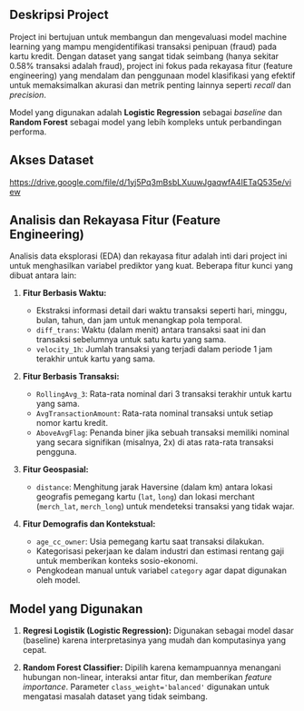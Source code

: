 ## Deskripsi Project
Project ini bertujuan untuk membangun dan mengevaluasi model machine learning yang mampu mengidentifikasi transaksi penipuan (fraud) pada kartu kredit. Dengan dataset yang sangat tidak seimbang (hanya sekitar 0.58% transaksi adalah fraud), project ini fokus pada rekayasa fitur (feature engineering) yang mendalam dan penggunaan model klasifikasi yang efektif untuk memaksimalkan akurasi dan metrik penting lainnya seperti *recall* dan *precision*.

Model yang digunakan adalah **Logistic Regression** sebagai _baseline_ dan **Random Forest** sebagai model yang lebih kompleks untuk perbandingan performa.

## Akses Dataset
https://drive.google.com/file/d/1yj5Pq3mBsbLXuuwJgaqwfA4IETaQ535e/view

## Analisis dan Rekayasa Fitur (Feature Engineering)
Analisis data eksplorasi (EDA) dan rekayasa fitur adalah inti dari project ini untuk menghasilkan variabel prediktor yang kuat. Beberapa fitur kunci yang dibuat antara lain:

1.  **Fitur Berbasis Waktu:**
    * Ekstraksi informasi detail dari waktu transaksi seperti hari, minggu, bulan, tahun, dan jam untuk menangkap pola temporal.
    * `diff_trans`: Waktu (dalam menit) antara transaksi saat ini dan transaksi sebelumnya untuk satu kartu yang sama.
    * `velocity_1h`: Jumlah transaksi yang terjadi dalam periode 1 jam terakhir untuk kartu yang sama.

2.  **Fitur Berbasis Transaksi:**
    * `RollingAvg_3`: Rata-rata nominal dari 3 transaksi terakhir untuk kartu yang sama.
    * `AvgTransactionAmount`: Rata-rata nominal transaksi untuk setiap nomor kartu kredit.
    * `AboveAvgFlag`: Penanda biner jika sebuah transaksi memiliki nominal yang secara signifikan (misalnya, 2x) di atas rata-rata transaksi pengguna.

3.  **Fitur Geospasial:**
    * `distance`: Menghitung jarak Haversine (dalam km) antara lokasi geografis pemegang kartu (`lat`, `long`) dan lokasi merchant (`merch_lat`, `merch_long`) untuk mendeteksi transaksi yang tidak wajar.

4.  **Fitur Demografis dan Kontekstual:**
    * `age_cc_owner`: Usia pemegang kartu saat transaksi dilakukan.
    * Kategorisasi pekerjaan ke dalam industri dan estimasi rentang gaji untuk memberikan konteks sosio-ekonomi.
    * Pengkodean manual untuk variabel `category` agar dapat digunakan oleh model.

## Model yang Digunakan

1.  **Regresi Logistik (Logistic Regression):**
    Digunakan sebagai model dasar (baseline) karena interpretasinya yang mudah dan komputasinya yang cepat.

2.  **Random Forest Classifier:**
    Dipilih karena kemampuannya menangani hubungan non-linear, interaksi antar fitur, dan memberikan *feature importance*. Parameter `class_weight='balanced'` digunakan untuk mengatasi masalah dataset yang tidak seimbang.
